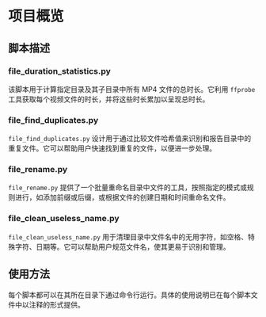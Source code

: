 # 项目概览

## 脚本描述

### file_duration_statistics.py
该脚本用于计算指定目录及其子目录中所有 MP4 文件的总时长。它利用 `ffprobe` 工具获取每个视频文件的时长，并将这些时长累加以呈现总时长。

### file_find_duplicates.py
`file_find_duplicates.py` 设计用于通过比较文件哈希值来识别和报告目录中的重复文件。它可以帮助用户快速找到重复的文件，以便进一步处理。

### file_rename.py
`file_rename.py` 提供了一个批量重命名目录中文件的工具，按照指定的模式或规则进行，如添加前缀或后缀，或根据文件的创建日期和时间重命名文件。

### file_clean_useless_name.py
`file_clean_useless_name.py` 用于清理目录中文件名中的无用字符，如空格、特殊字符、日期等。它可以帮助用户规范文件名，使其更易于识别和管理。

## 使用方法
每个脚本都可以在其所在目录下通过命令行运行。具体的使用说明已在每个脚本文件中以注释的形式提供。
